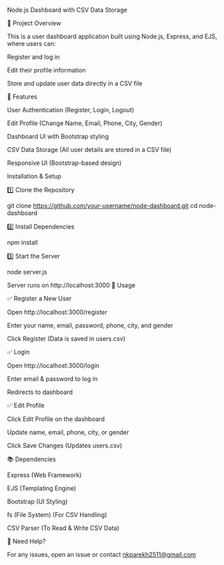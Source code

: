 Node.js Dashboard with CSV Data Storage

📌 Project Overview

This is a user dashboard application built using Node.js, Express, and EJS, where users can:

Register and log in

Edit their profile information

Store and update user data directly in a CSV file

🚀 Features

User Authentication (Register, Login, Logout)

Edit Profile (Change Name, Email, Phone, City, Gender)

Dashboard UI with Bootstrap styling

CSV Data Storage (All user details are stored in a CSV file)

Responsive UI (Bootstrap-based design)

Installation & Setup

1️⃣ Clone the Repository

git clone https://github.com/your-username/node-dashboard.git
cd node-dashboard

2️⃣ Install Dependencies

npm install

3️⃣ Start the Server

node server.js

Server runs on http://localhost:3000
📝 Usage

✅ Register a New User

Open http://localhost:3000/register

Enter your name, email, password, phone, city, and gender

Click Register (Data is saved in users.csv)

✅ Login

Open http://localhost:3000/login

Enter email & password to log in

Redirects to dashboard

✅ Edit Profile

Click Edit Profile on the dashboard

Update name, email, phone, city, or gender

Click Save Changes (Updates users.csv)

📚 Dependencies

Express (Web Framework)

EJS (Templating Engine)

Bootstrap (UI Styling)

fs (File System) (For CSV Handling)

CSV Parser (To Read & Write CSV Data)

📧 Need Help?

For any issues, open an issue or contact nkparekh2511@gmail.com

